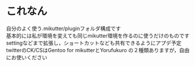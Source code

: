 # これなん
自分のよく使う.mikutter/pluginフォルダ構成です<br>
基本的には私が環境を変えても同じmikutter環境を作るのに使うだけのものです<br>
settingなどまで拡張し，ショートカットなども共有できるようにアプデ予定<br>
twitterのCK/CSはGentoo for mikutterとYorufukuro の２種類ありますが，自由にお使いください

